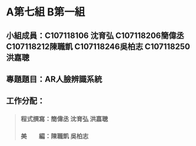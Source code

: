 # A第七組 B第一組
## 小組成員：C107118106 沈育弘 C107118206簡偉丞 C107118212陳職凱 C107118246吳柏志 C107118250洪嘉聰
## 專題題目：AR人臉辨識系統
## 工作分配：
> ### 程式撰寫：簡偉丞 沈育弘 洪嘉聰
> ### 美　　編：陳職凱 吳柏志

